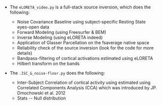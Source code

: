 * The `eLORETA_video.py` is a full-stack source inversion, which does the following:
    * Noise Covariance Baseline using subject-specific Resting State eyes-open data
    * Forward Modeling (using Freesurfer & BEM)
    * Inverse Modeling (using eLORETA indeed)
    * Application of Glasser Parcellation on the fsaverage native space
    * Reliability check of the source inversion (look for the code for more details)
    * Bandpass-filtering of cortical activations estimated using eLORETA
    * Hilbert transform on the bands

* The `.ISC_&_noise-floor.py` does the following:
    * Inter-Subject Correlation of cortical activity using estimated using Correlated Components Analysis (CCA) which was introduced by JP. Dmochowski et al. 2012
    * Stats -- Null distribution